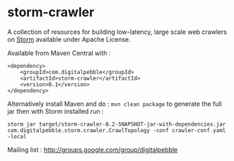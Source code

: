 storm-crawler
=============

A collection of resources for building low-latency, large scale web crawlers on [Storm](http://storm.incubator.apache.org/) available under Apache License.

Available from Maven Central with : 

```
<dependency>
    <groupId>com.digitalpebble</groupId>
    <artifactId>storm-crawler</artifactId>
    <version>0.1</version>
</dependency>
```

Alternatively install Maven and do : `mvn clean package` to generate the full jar then with Storm installed run : 

`storm jar target/storm-crawler-0.2-SNAPSHOT-jar-with-dependencies.jar com.digitalpebble.storm.crawler.CrawlTopology -conf crawler-conf.yaml -local`

Mailing list : http://groups.google.com/group/digitalpebble
